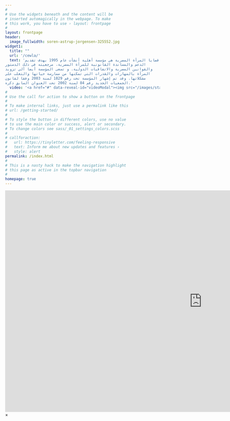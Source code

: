 ```yaml
---
#
# Use the widgets beneath and the content will be
# inserted automagically in the webpage. To make
# this work, you have to use › layout: frontpage
#
layout: frontpage
header:
  image_fullwidth: soren-astrup-jorgensen-325552.jpg
widget1:
  title: ""
  url: '/cewla/'
  text: 'مؤسسة قضايا المرأة المصرية هي مؤسسة أهلية أنشأت عام 1995 بهدف تقديم
الدعم والمساندة القانونية للمرأة المصرية، مرجعيته في ذلك الدستور
والقوانين المصرية والاتفاقيات الدولية. و تسعى المؤسسة أيضا ألي تزويد
المرأة بالمهارات والقدرات التي تمكنها من ممارسة حياتها والتغلب علي
مشكلاتها. وقد تم إشهار المؤسسة تحت رقم 1829 لسنة 2003 وفقا لقانون
الجمعيات الجديد رقم 84 لسنة 2002 تحت العنوان السابق ذكره.'
  video: '<a href="#" data-reveal-id="videoModal"><img src="/images/start-video-Azza-Soliman.png" width="302" height="182" alt=""/></a>'
#
# Use the call for action to show a button on the frontpage
#
# To make internal links, just use a permalink like this
# url: /getting-started/
#
# To style the button in different colors, use no value
# to use the main color or success, alert or secondary.
# To change colors see sass/_01_settings_colors.scss
#
# callforaction:
#   url: https://tinyletter.com/feeling-responsive
#   text: Inform me about new updates and features ›
#   style: alert
permalink: /index.html
#
# This is a nasty hack to make the navigation highlight
# this page as active in the topbar navigation
#
homepage: true
---
```


<div id="videoModal" class="reveal-modal large" data-reveal="">
  <div class="flex-video widescreen vimeo" style="display: block;">
    <iframe width="1280" height="720" src="https://www.youtube.com/embed/aUtBxeajiXI" frameborder="0" allowfullscreen></iframe>
  </div>
  <a class="close-reveal-modal">&#215;</a>
</div>
